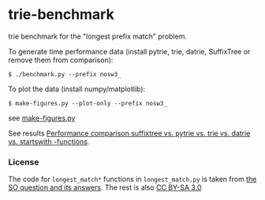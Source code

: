 trie-benchmark
==============

trie benchmark for the "longest prefix match" problem.

To generate time performance data (install pytrie, trie, datrie,
SuffixTree or remove them from comparison):

    $ ./benchmark.py --prefix nosw3_

To plot the data (install numpy/matplotlib):

    $ make-figures.py --plot-only --prefix nosw3_

see [make-figures.py](https://gist.github.com/235404)

See results [Performance comparison suffixtree vs. pytrie vs. trie vs. datrie vs. startswith -functions](http://stackoverflow.com/a/5479374/).

<!-- To edit enable orgtbl-mode

#title: rss memory for len(hosts)=1000000
| function    | memory, | ratio |
|             |     GiB |       |
|-------------+---------+-------|
| suffix_tree |   0.853 |   1.0 |
| pytrie      |   3.383 |   4.0 |
| trie        |   3.803 |   4.5 |
| datrie      |   0.194 |   0.2 |
| startswith  |   0.077 |   0.1 |
#+TBLFM: $3=$2/@3$2;%.1f

Type C-c C-c on TBLFM line to update `ratio` column
-->

### License

The code for `longest_match*` functions in `longest_match.py` is taken
from [the SO question and its
answers](http://stackoverflow.com/q/5434813/).  The rest is also [CC
BY-SA 3.0](http://creativecommons.org/licenses/by-sa/3.0/)